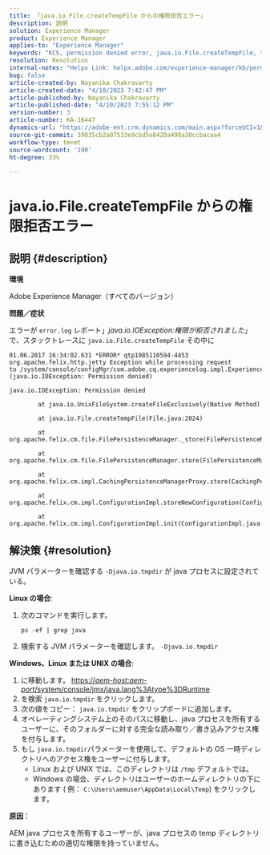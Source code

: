 ```yaml
---
title: 「java.io.File.createTempFile からの権限拒否エラー」
description: 説明
solution: Experience Manager
product: Experience Manager
applies-to: "Experience Manager"
keywords: "KCS, permission denied error, java.io.File.createTempFile, troubleshooting, Adobe Experience Manager"
resolution: Resolution
internal-notes: "Helpx Link: helpx.adobe.com/experience-manager/kb/permission_denied_error_from_java_io_file.html"
bug: false
article-created-by: Nayanika Chakravarty
article-created-date: "4/10/2023 7:42:47 PM"
article-published-by: Nayanika Chakravarty
article-published-date: "4/10/2023 7:55:12 PM"
version-number: 3
article-number: KA-16447
dynamics-url: "https://adobe-ent.crm.dynamics.com/main.aspx?forceUCI=1&pagetype=entityrecord&etn=knowledgearticle&id=3cddbfd8-d7d7-ed11-a7c7-6045bd006b3d"
source-git-commit: 39035cb2a07533e9cbd5e8420a498a30ccbacaa4
workflow-type: tm+mt
source-wordcount: '190'
ht-degree: 33%

---
```


# java.io.File.createTempFile からの権限拒否エラー

## 説明 {#description}


<b>環境</b>

Adobe Experience Manager（すべてのバージョン）

<b>問題／症状</b>

エラーが `error.log` レポート」*java.io.IOException:権限が拒否されました*」で、スタックトレースに `java.io.File.createTempFile` その中に


```
01.06.2017 16:34:02.631 *ERROR* qtp1085110594-4453 org.apache.felix.http.jetty Exception while processing request to /system/console/configMgr/com.adobe.cq.experiencelog.impl.ExperienceLogConfigServlet (java.io.IOException: Permission denied)

java.io.IOException: Permission denied

        at java.io.UnixFileSystem.createFileExclusively(Native Method)

        at java.io.File.createTempFile(File.java:2024)

        at org.apache.felix.cm.file.FilePersistenceManager._store(FilePersistenceManager.java:699)

        at org.apache.felix.cm.file.FilePersistenceManager.store(FilePersistenceManager.java:660)

        at org.apache.felix.cm.impl.CachingPersistenceManagerProxy.store(CachingPersistenceManagerProxy.java:242)

        at org.apache.felix.cm.impl.ConfigurationImpl.storeNewConfiguration(ConfigurationImpl.java:462)

        at org.apache.felix.cm.impl.ConfigurationImpl.init(ConfigurationImpl.java:183)
```





## 解決策 {#resolution}


JVM パラメーターを確認する `-Djava.io.tmpdir` が java プロセスに設定されている。

<b>Linux の場合</b>:

1. 次のコマンドを実行します。

   ```
   ps -ef | grep java
   ```
2. 検索する JVM パラメーターを確認します。 `-Djava.io.tmpdir`


<b>Windows、Linux または UNIX の場合</b>:

1. に移動します。 [https://*aem-host:aem-port*/system/console/jmx/java.lang%3Atype%3DRuntime](http://aem-host:aem-port/system/console/jmx/java.lang%3Atype%3DRuntime)
2. を検索 `java.io.tmpdir` をクリックします。
3. 次の値をコピー： `java.io.tmpdir` をクリップボードに追加します。
4.    オペレーティングシステム上のそのパスに移動し、java プロセスを所有するユーザーに、そのフォルダーに対する完全な読み取り／書き込みアクセス権を付与します。
5. もし `java.io.tmpdir`パラメーターを使用して、デフォルトの OS 一時ディレクトリへのアクセス権をユーザーに付与します。
   - Linux および UNIX では、このディレクトリは `/tmp` デフォルトでは。
   - Windows の場合、ディレクトリはユーザーのホームディレクトリの下にあります ( 例： `C:\Users\aemuser\AppData\Local\Temp`) をクリックします。


<b>原因</b>：

AEM java プロセスを所有するユーザーが、java プロセスの temp ディレクトリに書き込むための適切な権限を持っていません。

